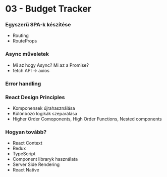# 03 - Budget Tracker

### Egyszerű SPA-k készítése
- Routing
- RouteProps

### Async műveletek
- Mi az hogy Async? Mi az a Promise?
- fetch API -> axios

### Error handling

### React Design Principles
- Komponensek újrahasználása
- Különböző logikák szeparálása
- Higher Order Comoponents, High Order Functions, Nested components

### Hogyan tovább?
- React Context
- Redux
- TypeScript
- Component libraryk használata
- Server Side Rendering
- React Native
